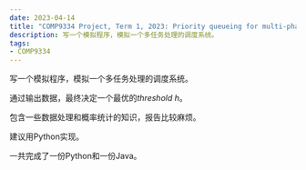 ```yaml
---
date: 2023-04-14
title: "COMP9334 Project, Term 1, 2023: Priority queueing for multi-phase jobs"
description: 写一个模拟程序，模拟一个多任务处理的调度系统。
tags:
- COMP9334
---
```


写一个模拟程序，模拟一个多任务处理的调度系统。

通过输出数据，最终决定一个最优的*threshold h*。

包含一些数据处理和概率统计的知识，报告比较麻烦。

建议用Python实现。

一共完成了一份Python和一份Java。